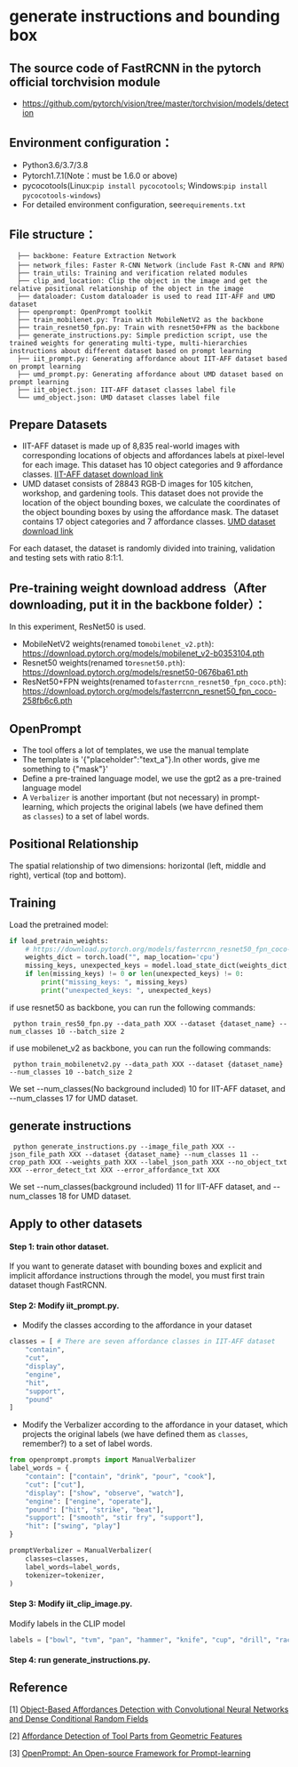 # generate instructions and bounding box

## The source code of FastRCNN in the pytorch official torchvision module
* https://github.com/pytorch/vision/tree/master/torchvision/models/detection


## Environment configuration：
* Python3.6/3.7/3.8
* Pytorch1.7.1(Note：must be 1.6.0 or above)
* pycocotools(Linux:`pip install pycocotools`; Windows:`pip install pycocotools-windows`)
* For detailed environment configuration, see`requirements.txt`

## File structure：
```
  ├── backbone: Feature Extraction Network
  ├── network_files: Faster R-CNN Network（include Fast R-CNN and RPN）
  ├── train_utils: Training and verification related modules
  ├── clip_and_location: Clip the object in the image and get the relative positional relationship of the object in the image
  ├── dataloader: Custom dataloader is used to read IIT-AFF and UMD dataset
  ├── openprompt: OpenPrompt toolkit
  ├── train_mobilenet.py: Train with MobileNetV2 as the backbone
  ├── train_resnet50_fpn.py: Train with resnet50+FPN as the backbone 
  ├── generate_instructions.py: Simple prediction script, use the trained weights for generating multi-type, multi-hierarchies instructions about different dataset based on prompt learning
  ├── iit_prompt.py: Generating affordance about IIT-AFF dataset based on prompt learning
  ├── umd_prompt.py: Generating affordance about UMD dataset based on prompt learning
  ├── iit_object.json: IIT-AFF dataset classes label file
  └── umd_object.json: UMD dataset classes label file
```
## Prepare Datasets
* IIT-AFF dataset is made up of 8,835 real-world images with corresponding locations of objects and affordances labels
at pixel-level for each image. This dataset has 10 object categories and 9 affordance classes. [IIT-AFF dataset download link](https://sites.google.com/site/iitaffdataset/)
* UMD dataset consists of 28843 RGB-D images for 105 kitchen, workshop, and gardening tools. This dataset does not
provide the location of the object bounding boxes, we calculate the coordinates of the object bounding boxes by using the
affordance mask. The dataset contains 17 object categories and 7 affordance classes. [UMD dataset download link](https://users.umiacs.umd.edu/~fer/affordance/Affordance.html)

For each dataset, the dataset is randomly divided into training, validation and testing sets with ratio 8:1:1.

## Pre-training weight download address（After downloading, put it in the backbone folder）：
In this experiment, ResNet50 is used.
* MobileNetV2 weights(renamed to`mobilenet_v2.pth`): https://download.pytorch.org/models/mobilenet_v2-b0353104.pth
* Resnet50 weights(renamed to`resnet50.pth`): https://download.pytorch.org/models/resnet50-0676ba61.pth
* ResNet50+FPN weights(renamed to`fasterrcnn_resnet50_fpn_coco.pth`): https://download.pytorch.org/models/fasterrcnn_resnet50_fpn_coco-258fb6c6.pth

## OpenPrompt
* The tool offers a lot of templates, we use the manual template
* The template is '{"placeholder":"text_a"}.In other words, give me something to {"mask"}'
* Define a pre-trained language model, we use the gpt2 as a pre-trained language model
* A `Verbalizer` is another important (but not necessary) in prompt-learning, which projects the original labels (we have defined them as `classes`) to a set of label words.

## Positional Relationship
The spatial relationship of two dimensions: horizontal (left, middle and right), vertical (top and bottom).

## Training
Load the pretrained model:
```python
if load_pretrain_weights:
    # https://download.pytorch.org/models/fasterrcnn_resnet50_fpn_coco-258fb6c6.pth
    weights_dict = torch.load("", map_location='cpu')
    missing_keys, unexpected_keys = model.load_state_dict(weights_dict, strict=False)
    if len(missing_keys) != 0 or len(unexpected_keys) != 0:
        print("missing_keys: ", missing_keys)
        print("unexpected_keys: ", unexpected_keys)
```
   if use resnet50 as backbone, you can run the following commands:
   ```
    python train_res50_fpn.py --data_path XXX --dataset {dataset_name} --num_classes 10 --batch_size 2 
   ```    
   if use mobilenet_v2 as backbone, you can run the following commands:

   ```
    python train_mobilenetv2.py --data_path XXX --dataset {dataset_name} --num_classes 10 --batch_size 2 
   ```
    
   We set --num_classes(No background included) 10 for IIT-AFF dataset, and --num_classes 17 for UMD dataset. 
## generate instructions
   ```
    python generate_instructions.py --image_file_path XXX --json_file_path XXX --dataset {dataset_name} --num_classes 11 --crop_path XXX --weights_path XXX --label_json_path XXX --no_object_txt XXX --error_detect_txt XXX --error_affordance_txt XXX
   ```

   We set --num_classes(background included) 11 for IIT-AFF dataset, and --num_classes 18 for UMD dataset. 
##  Apply to other datasets
#### Step 1: train othor dataset.
  If you want to generate dataset with bounding boxes and explicit and implicit affordance instructions through the model, you must first train dataset though FastRCNN.
#### Step 2: Modify iit_prompt.py.
  * Modify the classes according to the affordance in your dataset
```python
classes = [ # There are seven affordance classes in IIT-AFF dataset
    "contain",
    "cut",
    "display",
    "engine",
    "hit",
    "support",
    "pound"
]
```

   * Modify the Verbalizer according to the affordance in your dataset, which projects the original labels (we have defined them as `classes`, remember?) to a set of label words.
```python
from openprompt.prompts import ManualVerbalizer
label_words = {
    "contain": ["contain", "drink", "pour", "cook"],
    "cut": ["cut"],
    "display": ["show", "observe", "watch"],
    "engine": ["engine", "operate"],
    "pound": ["hit", "strike", "beat"],
    "support": ["smooth", "stir fry", "support"],
    "hit": ["swing", "play"]
}

promptVerbalizer = ManualVerbalizer(
    classes=classes,
    label_words=label_words,
    tokenizer=tokenizer,
)
```
#### Step 3: Modify iit_clip_image.py.
  Modify labels in the CLIP model
```python
labels = ["bowl", "tvm", "pan", "hammer", "knife", "cup", "drill", "racket", "spatula", "bottle"]
```
#### Step 4: run generate_instructions.py.
## Reference

[1] [Object-Based Affordances Detection with Convolutional Neural Networks and Dense Conditional Random Fields](https://www.csc.liv.ac.uk/~anguyen/assets/pdfs/2017_IROS_CRFSeg.pdf)

[2] [Affordance Detection of Tool Parts from Geometric Features](https://www.researchgate.net/profile/Cornelia-Fermueller/publication/282930046_Affordance_detection_of_tool_parts_from_geometric_features/links/565dd4c608aefe619b26bad8/Affordance-detection-of-tool-parts-from-geometric-features.pdf)

[3] [OpenPrompt: An Open-source Framework for Prompt-learning](https://arxiv.org/pdf/2111.01998.pdf)

